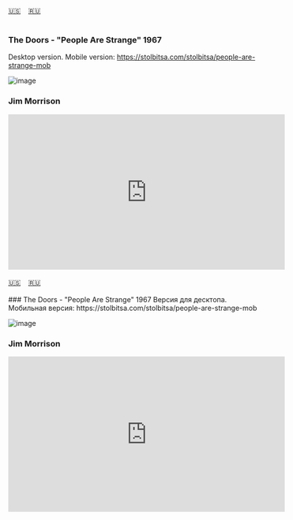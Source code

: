 <span id="en"><a href='#en'>🇺🇸</a> &nbsp;&nbsp;&nbsp;<a href='#ru'>🇷🇺</a> &nbsp;&nbsp;&nbsp;</span><br><br>
### The Doors - "People Are Strange" 1967 
Desktop version. Mobile version: https://stolbitsa.com/stolbitsa/people-are-strange-mob

![image](https://github.com/stolbitsa/its-my-life/assets/149964365/90c75e02-95c7-4582-aa14-4bb07c2bbd9b)
### Jim Morrison

<iframe width="560" height="315" src="https://www.youtube.com/embed/sezc05A4s2g?si=zriOS7PSxH3HnYPZ" title="YouTube video player" frameborder="0" allow="accelerometer; autoplay; clipboard-write; encrypted-media; gyroscope; picture-in-picture; web-share" allowfullscreen></iframe>
<br><br>
<span id="ru"><a href='#en'>🇺🇸</a> &nbsp;&nbsp;&nbsp;<a href='#ru'>🇷🇺</a> &nbsp;&nbsp;&nbsp;</span><br><br>
### The Doors - "People Are Strange" 1967 
Версия для десктопа. Мобильная версия: https://stolbitsa.com/stolbitsa/people-are-strange-mob

![image](https://github.com/stolbitsa/its-my-life/assets/149964365/90c75e02-95c7-4582-aa14-4bb07c2bbd9b)
### Jim Morrison

<iframe width="560" height="315" src="https://www.youtube.com/embed/sezc05A4s2g?si=zriOS7PSxH3HnYPZ" title="YouTube video player" frameborder="0" allow="accelerometer; autoplay; clipboard-write; encrypted-media; gyroscope; picture-in-picture; web-share" allowfullscreen></iframe><br><br>
